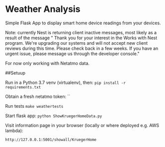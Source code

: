 # Weather Analysis

Simple Flask App to display smart home device readings from your devices.

Note: currently Nest is returning client inactive messages, most likely as a result
of the message " Thank you for your interest in the Works with Nest program. We're upgrading our systems and will not accept new client reviews during this time. Please check back in a few weeks. If you have an urgent issue, please message us through the developer console."


For now only working with Netatmo data.

##Setuup

Run in a Python 3.7 venv (virtualenv), then:
`pip install -r requirements.txt`

Obtain a fresh netatmo token:
``

Run tests
`make weathertests`

Start flask app:
`python ShowKruegerHomeData.py`

Visit information page in your browser (locally or where deployed e.g. AWS lambda):

`http://127.0.0.1:5001/showall/KruegerHome`



 
